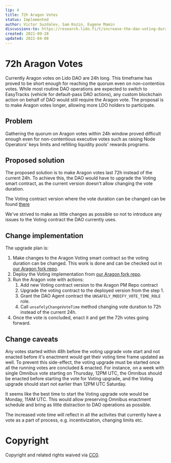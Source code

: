 ```yaml
---
lip: 4
title: 72h Aragon Votes
status: Implemented
author: Victor Suzdalev, Sam Kozin, Eugene Mamin
discussions-to: https://research.lido.fi/t/increase-the-dao-voting-duration/1048, https://research.lido.fi/t/increase-aragon-voting-duration-to-72-hours-operation-plan/1915
created: 2021-09-28
updated: 2022-04-08
---
```


# 72h Aragon Votes

Currently Aragon votes on Lido DAO are 24h long. This timeframe has proved to be short enough for reaching the quorum even on non-contentios votes. While most routine DAO operations are expected to switch to EasyTracks (vehicle for default-pass DAO actions), any custom blockchain action on behalf of DAO would still require the Aragon vote. The proposal is to make Aragon votes longer, allowing more LDO holders to participate.

## Problem

Gathering the quorum on Aragon votes within 24h window proved difficult enough even for non-contentious executive votes such as raising Node Operators' keys limits and refilling liquidity pools' rewards programs.

## Proposed solution

The proposed solution is to make Aragon votes last 72h instead of the current 24h. To achieve this, the DAO would have to upgrade the Voting smart contract, as the current version doesn't allow changing the vote duration.

The Voting contract version where the vote duration can be changed can be found [there](https://github.com/lidofinance/aragon-apps/blob/8c46da8704d0011c42ece2896dbf4aeee069b84a/apps/voting/contracts/Voting.sol)

We've strived to make as little changes as possible so not to introduce any issues to the Voting contract the DAO currently uses.

## Change implementation

The upgrade plan is:
1. Make changes to the Aragon Voting smart contract so the voting duration can be changed. This work is done and can be checked out in [our Aragon fork repo](https://github.com/lidofinance/aragon-apps/blob/8c46da8704d0011c42ece2896dbf4aeee069b84a/apps/voting/contracts/Voting.sol).
1. Deploy the Voting implementation from [our Aragon fork repo](https://github.com/lidofinance/aragon-apps/blob/8c46da8704d0011c42ece2896dbf4aeee069b84a/apps/voting/contracts/Voting.sol).
2. Run the Aragon vote with actions:
   1. Add new Voting contract version to the Aragon PM Repo contract
   2. Upgrade the voting contract to the deployed version from the step 1.
   3. Grant the DAO Agent contract the `UNSAFELY_MODIFY_VOTE_TIME_ROLE` role.
   4. Call `unsafelyChangeVoteTime` method changing vote duration to 72h instead of the current 24h.
3. Once the vote is concluded, enact it and get the 72h votes going forward.

## Change caveats

Any votes started within 48h before the voting upgrade vote start and not enacted before it's enactment would get their voting time frame updated as well. To prevent this side-effect, the voting upgrade must be started once all the running votes are concluded & enacted.
For instance, on a week with single Omnibus vote starting on Thursday, 12PM UTC, the Omnibus should be enacted before starting the vote for Voting upgrade, and the Voting upgrade should start not earlier than 12PM UTC Saturday.

It seems like the best time to start the Voting upgrade vote would be Monday, 11AM UTC. This would allow preserving Omnibus enactment schedule and bring as little distraction to DAO operations as possible.

The increased vote time will reflect in all the activites that currently have a vote as a part of process, e.g. incentivization, changing limits etc.

# Copyright

Copyright and related rights waived via [CC0](https://creativecommons.org/publicdomain/zero/1.0/).
